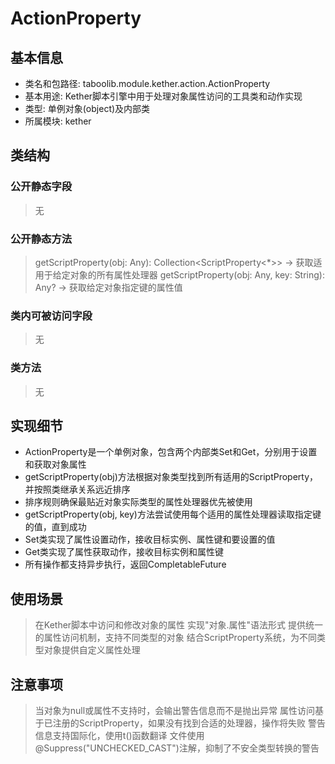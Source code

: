# ActionProperty

## 基本信息
- 类名和包路径: taboolib.module.kether.action.ActionProperty
- 基本用途: Kether脚本引擎中用于处理对象属性访问的工具类和动作实现
- 类型: 单例对象(object)及内部类
- 所属模块: kether

## 类结构
### 公开静态字段
> 无

### 公开静态方法
> getScriptProperty(obj: Any): Collection<ScriptProperty<*>> -> 获取适用于给定对象的所有属性处理器
> getScriptProperty(obj: Any, key: String): Any? -> 获取给定对象指定键的属性值

### 类内可被访问字段
> 无

### 类方法
> 无

## 实现细节
- ActionProperty是一个单例对象，包含两个内部类Set和Get，分别用于设置和获取对象属性
- getScriptProperty(obj)方法根据对象类型找到所有适用的ScriptProperty，并按照类继承关系远近排序
- 排序规则确保最贴近对象实际类型的属性处理器优先被使用
- getScriptProperty(obj, key)方法尝试使用每个适用的属性处理器读取指定键的值，直到成功
- Set类实现了属性设置动作，接收目标实例、属性键和要设置的值
- Get类实现了属性获取动作，接收目标实例和属性键
- 所有操作都支持异步执行，返回CompletableFuture

## 使用场景
> 在Kether脚本中访问和修改对象的属性
> 实现"对象.属性"语法形式
> 提供统一的属性访问机制，支持不同类型的对象
> 结合ScriptProperty系统，为不同类型对象提供自定义属性处理

## 注意事项
> 当对象为null或属性不支持时，会输出警告信息而不是抛出异常
> 属性访问基于已注册的ScriptProperty，如果没有找到合适的处理器，操作将失败
> 警告信息支持国际化，使用t()函数翻译
> 文件使用@Suppress("UNCHECKED_CAST")注解，抑制了不安全类型转换的警告
